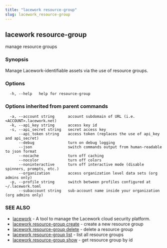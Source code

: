 ```yaml
---
title: "lacework resource-group"
slug: lacework_resource-group
---
```

## lacework resource-group

manage resource groups

### Synopsis

Manage Lacework-identifiable assets via the use of resource groups.

### Options

```
  -h, --help   help for resource-group
```

### Options inherited from parent commands

```
  -a, --account string      account subdomain of URL (i.e. <ACCOUNT>.lacework.net)
  -k, --api_key string      access key id
  -s, --api_secret string   secret access key
      --api_token string    access token (replaces the use of api_key and api_secret)
      --debug               turn on debug logging
      --json                switch commands output from human-readable to json format
      --nocache             turn off caching
      --nocolor             turn off colors
      --noninteractive      turn off interactive mode (disable spinners, prompts, etc.)
      --organization        access organization level data sets (org admins only)
  -p, --profile string      switch between profiles configured at ~/.lacework.toml
      --subaccount string   sub-account name inside your organization (org admins only)
```

### SEE ALSO

* [lacework](lacework.md)	 - A tool to manage the Lacework cloud security platform.
* [lacework resource-group create](lacework_resource-group_create.md)	 - create a new resource group
* [lacework resource-group delete](lacework_resource-group_delete.md)	 - delete a resource group
* [lacework resource-group list](lacework_resource-group_list.md)	 - list all resource groups
* [lacework resource-group show](lacework_resource-group_show.md)	 - get resource group by id

